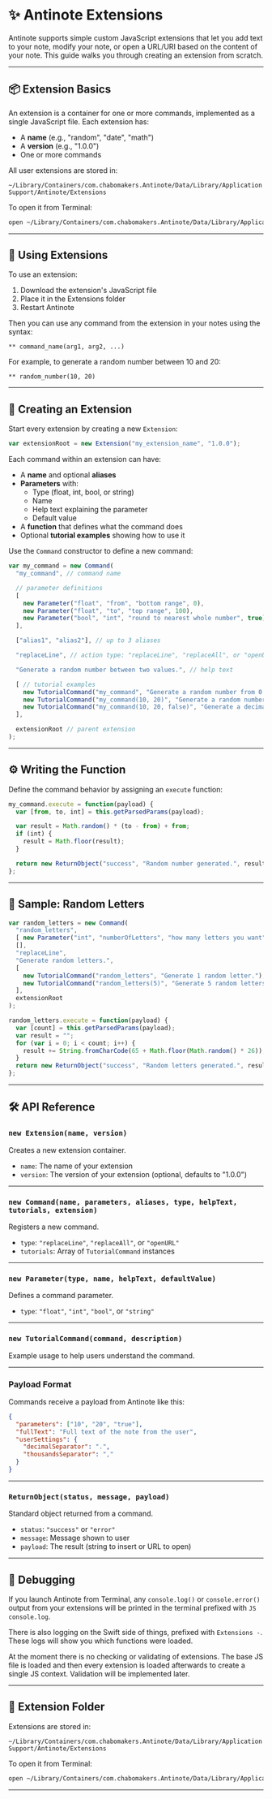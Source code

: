 # ✨ Antinote Extensions

Antinote supports simple custom JavaScript extensions that let you add text to your note, modify your note, or open a URL/URI based on the content of your note. This guide walks you through creating an extension from scratch.

---

## 📦 Extension Basics

An extension is a container for one or more commands, implemented as a single JavaScript file. Each extension has:

- A **name** (e.g., "random", "date", "math")
- A **version** (e.g., "1.0.0")
- One or more commands

All user extensions are stored in:
```
~/Library/Containers/com.chabomakers.Antinote/Data/Library/Application Support/Antinote/Extensions
```

To open it from Terminal:

```sh
open ~/Library/Containers/com.chabomakers.Antinote/Data/Library/Application\ Support/Antinote/Extensions
```
---

## 🚀 Using Extensions

To use an extension:

1. Download the extension's JavaScript file
2. Place it in the Extensions folder
3. Restart Antinote

Then you can use any command from the extension in your notes using the syntax:
```
** command_name(arg1, arg2, ...)
```

For example, to generate a random number between 10 and 20:
```
** random_number(10, 20)
```

---

## 🧠 Creating an Extension

Start every extension by creating a new `Extension`:

```js
var extensionRoot = new Extension("my_extension_name", "1.0.0");
```

Each command within an extension can have:

- A **name** and optional **aliases**
- **Parameters** with:
  - Type (float, int, bool, or string)
  - Name
  - Help text explaining the parameter
  - Default value
- A **function** that defines what the command does
- Optional **tutorial examples** showing how to use it


Use the `Command` constructor to define a new command:

```js
var my_command = new Command(
  "my_command", // command name

  // parameter definitions
  [
    new Parameter("float", "from", "bottom range", 0),
    new Parameter("float", "to", "top range", 100),
    new Parameter("bool", "int", "round to nearest whole number", true)
  ],

  ["alias1", "alias2"], // up to 3 aliases

  "replaceLine", // action type: "replaceLine", "replaceAll", or "openURL"

  "Generate a random number between two values.", // help text

  [ // tutorial examples
    new TutorialCommand("my_command", "Generate a random number from 0 to 100."),
    new TutorialCommand("my_command(10, 20)", "Generate a random number from 10 to 20."),
    new TutorialCommand("my_command(10, 20, false)", "Generate a decimal number from 10 to 20.")
  ],

  extensionRoot // parent extension
);
```

---

## ⚙️ Writing the Function

Define the command behavior by assigning an `execute` function:

```js
my_command.execute = function(payload) {
  var [from, to, int] = this.getParsedParams(payload);

  var result = Math.random() * (to - from) + from;
  if (int) {
    result = Math.floor(result);
  }

  return new ReturnObject("success", "Random number generated.", result);
};
```

---

## 🧪 Sample: Random Letters

```js
var random_letters = new Command(
  "random_letters",
  [ new Parameter("int", "numberOfLetters", "how many letters you want", 1) ],
  [],
  "replaceLine",
  "Generate random letters.",
  [
    new TutorialCommand("random_letters", "Generate 1 random letter."),
    new TutorialCommand("random_letters(5)", "Generate 5 random letters.")
  ],
  extensionRoot
);

random_letters.execute = function(payload) {
  var [count] = this.getParsedParams(payload);
  var result = "";
  for (var i = 0; i < count; i++) {
    result += String.fromCharCode(65 + Math.floor(Math.random() * 26));
  }
  return new ReturnObject("success", "Random letters generated.", result);
};
```

---

## 🛠 API Reference

### `new Extension(name, version)`
Creates a new extension container.

- `name`: The name of your extension
- `version`: The version of your extension (optional, defaults to "1.0.0")

---

### `new Command(name, parameters, aliases, type, helpText, tutorials, extension)`
Registers a new command.

- `type`: `"replaceLine"`, `"replaceAll"`, or `"openURL"`
- `tutorials`: Array of `TutorialCommand` instances

---

### `new Parameter(type, name, helpText, defaultValue)`
Defines a command parameter.

- `type`: `"float"`, `"int"`, `"bool"`, or `"string"`

---

### `new TutorialCommand(command, description)`
Example usage to help users understand the command.

---

### Payload Format
Commands receive a payload from Antinote like this:

```json
{
  "parameters": ["10", "20", "true"],
  "fullText": "Full text of the note from the user",
  "userSettings": {
    "decimalSeparator": ".",
    "thousandsSeparator": ","
  }
}
```

---

### `ReturnObject(status, message, payload)`
Standard object returned from a command.

- `status`: `"success"` or `"error"`
- `message`: Message shown to user
- `payload`: The result (string to insert or URL to open)

---

## 🐞 Debugging

If you launch Antinote from Terminal, any `console.log()` or `console.error()` output from your extensions will be printed in the terminal prefixed with `JS console.log`.

There is also logging on the Swift side of things, prefixed with `Extensions -`. These logs will show you which functions were loaded.

At the moment there is no checking or validating of extensions. The base JS file is loaded and then every extension is loaded afterwards to create a single JS context. Validation will be implemented later.

---

## 📂 Extension Folder

Extensions are stored in:

```
~/Library/Containers/com.chabomakers.Antinote/Data/Library/Application Support/Antinote/Extensions
```

To open it from Terminal:

```sh
open ~/Library/Containers/com.chabomakers.Antinote/Data/Library/Application\ Support/Antinote/Extensions
```

---
